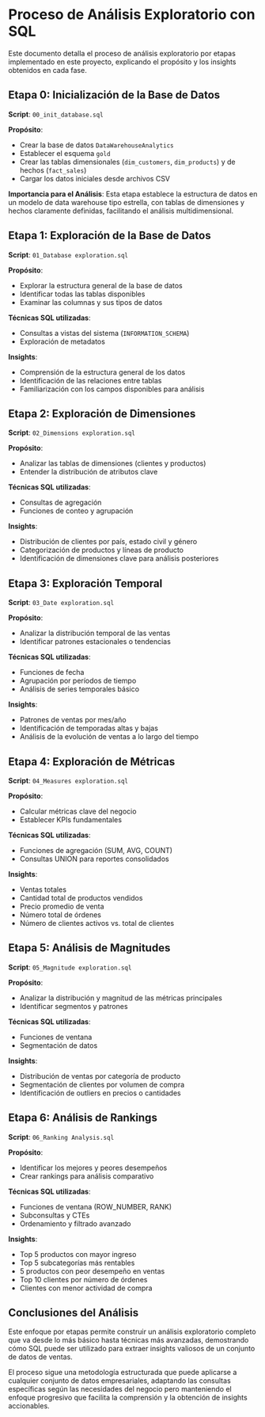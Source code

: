 # Proceso de Análisis Exploratorio con SQL

Este documento detalla el proceso de análisis exploratorio por etapas implementado en este proyecto, explicando el propósito y los insights obtenidos en cada fase.

## Etapa 0: Inicialización de la Base de Datos

**Script**: `00_init_database.sql`

**Propósito**:
- Crear la base de datos `DataWarehouseAnalytics`
- Establecer el esquema `gold`
- Crear las tablas dimensionales (`dim_customers`, `dim_products`) y de hechos (`fact_sales`)
- Cargar los datos iniciales desde archivos CSV

**Importancia para el Análisis**:
Esta etapa establece la estructura de datos en un modelo de data warehouse tipo estrella, con tablas de dimensiones y hechos claramente definidas, facilitando el análisis multidimensional.

## Etapa 1: Exploración de la Base de Datos

**Script**: `01_Database exploration.sql`

**Propósito**:
- Explorar la estructura general de la base de datos
- Identificar todas las tablas disponibles
- Examinar las columnas y sus tipos de datos

**Técnicas SQL utilizadas**:
- Consultas a vistas del sistema (`INFORMATION_SCHEMA`)
- Exploración de metadatos

**Insights**:
- Comprensión de la estructura general de los datos
- Identificación de las relaciones entre tablas
- Familiarización con los campos disponibles para análisis

## Etapa 2: Exploración de Dimensiones

**Script**: `02_Dimensions exploration.sql`

**Propósito**:
- Analizar las tablas de dimensiones (clientes y productos)
- Entender la distribución de atributos clave

**Técnicas SQL utilizadas**:
- Consultas de agregación
- Funciones de conteo y agrupación

**Insights**:
- Distribución de clientes por país, estado civil y género
- Categorización de productos y líneas de producto
- Identificación de dimensiones clave para análisis posteriores

## Etapa 3: Exploración Temporal

**Script**: `03_Date exploration.sql`

**Propósito**:
- Analizar la distribución temporal de las ventas
- Identificar patrones estacionales o tendencias

**Técnicas SQL utilizadas**:
- Funciones de fecha
- Agrupación por períodos de tiempo
- Análisis de series temporales básico

**Insights**:
- Patrones de ventas por mes/año
- Identificación de temporadas altas y bajas
- Análisis de la evolución de ventas a lo largo del tiempo

## Etapa 4: Exploración de Métricas

**Script**: `04_Measures exploration.sql`

**Propósito**:
- Calcular métricas clave del negocio
- Establecer KPIs fundamentales

**Técnicas SQL utilizadas**:
- Funciones de agregación (SUM, AVG, COUNT)
- Consultas UNION para reportes consolidados

**Insights**:
- Ventas totales
- Cantidad total de productos vendidos
- Precio promedio de venta
- Número total de órdenes
- Número de clientes activos vs. total de clientes

## Etapa 5: Análisis de Magnitudes

**Script**: `05_Magnitude exploration.sql`

**Propósito**:
- Analizar la distribución y magnitud de las métricas principales
- Identificar segmentos y patrones

**Técnicas SQL utilizadas**:
- Funciones de ventana
- Segmentación de datos

**Insights**:
- Distribución de ventas por categoría de producto
- Segmentación de clientes por volumen de compra
- Identificación de outliers en precios o cantidades

## Etapa 6: Análisis de Rankings

**Script**: `06_Ranking Analysis.sql`

**Propósito**:
- Identificar los mejores y peores desempeños
- Crear rankings para análisis comparativo

**Técnicas SQL utilizadas**:
- Funciones de ventana (ROW_NUMBER, RANK)
- Subconsultas y CTEs
- Ordenamiento y filtrado avanzado

**Insights**:
- Top 5 productos con mayor ingreso
- Top 5 subcategorías más rentables
- 5 productos con peor desempeño en ventas
- Top 10 clientes por número de órdenes
- Clientes con menor actividad de compra

## Conclusiones del Análisis

Este enfoque por etapas permite construir un análisis exploratorio completo que va desde lo más básico hasta técnicas más avanzadas, demostrando cómo SQL puede ser utilizado para extraer insights valiosos de un conjunto de datos de ventas.

El proceso sigue una metodología estructurada que puede aplicarse a cualquier conjunto de datos empresariales, adaptando las consultas específicas según las necesidades del negocio pero manteniendo el enfoque progresivo que facilita la comprensión y la obtención de insights accionables.
